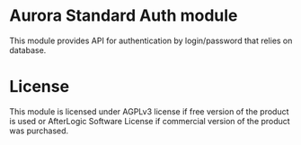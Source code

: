# Aurora Standard Auth module
This module provides API for authentication by login/password that relies on database.

# License
This module is licensed under AGPLv3 license if free version of the product is used or AfterLogic Software License if commercial version of the product was purchased.
